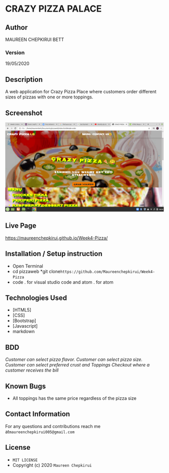 # CRAZY PIZZA PALACE
## Author

MAUREEN CHEPKIRUI BETT

### Version
19/05/2020

## Description

 A web application for Crazy Pizza Place where  customers order different sizes of pizzas with one or more toppings.
## Screenshot
![](https://github.com/Maureenchepkirui/Week4-Pizza/blob/master/screenshot.png)




## Live Page
https://maureenchepkirui.github.io/Week4-Pizza/



## Installation / Setup instruction
* Open Terminal
* cd pizzaweb
*git clone`https://github.com/Maureenchepkirui/Week4-Pizza`
* code . for visual studio code and atom . for atom

## Technologies Used

* [HTML5]
* [CSS]
* [Bootstrap]
* [Javascript]
* markdown


## BDD
*Customer can select pizza flavor.*
*Customer can select pizza size.*
*Customer can select preferred crust and Toppings*
*Checkout where a customer receives the bill*

## Known Bugs

* All toppings has the same price regardless of the pizza size

## Contact Information

For any questions and contributions reach me at`maureenchepkirui005@gmail.com`

## License
* `MIT LICENSE`
* Copyright (c) 2020 `Maureen Chepkirui`
